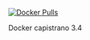 [![Docker Pulls](https://img.shields.io/docker/build/jrottenberg/ffmpeg.svg)](https://hub.docker.com/r/medzoner/medzoner_capistrano/)

Docker capistrano 3.4
